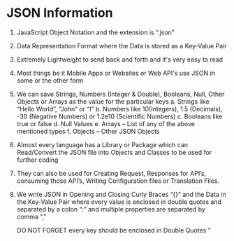 # JSON Information
1.	JavaScript Object Notation and the extension is “.json”
2.	Data Representation Format where the Data is stored as a Key-Value Pair
3.	Extremely Lightweight to send back and forth and it's very easy to read
4.	Most things be it Mobile Apps or Websites or Web API's use JSON in some or the other form
5.	We can save Strings, Numbers (Integer & Double), Booleans, Null, Other Objects or Arrays as the value for the particular keys
a.	Strings like “Hello World”, “John” or “I”
b.	Numbers like 10(Integers), 1.5 (Decimals), -30 (Negative Numbers) or 1.2e10 (Scientific Numbers)
c.	Booleans like true or false
d.	Null Values
e.	Arrays – List of any of the above mentioned types
f.	Objects – Other JSON Objects
6.	Almost every language has a Library or Package which can Read/Convert the JSON file into Objects and Classes to be used for further coding
7.	They can also be used for Creating Request, Responses for API’s, consuming those API’s, Writing Configuration files or Translation Files.
8.	We write JSON in Opening and Closing Curly Braces “{}” and the Data in the Key-Value Pair where every value is enclosed in double quotes 
    and separated by a colon “:” and multiple properties are separated by comma “,”
    
    DO NOT FORGET every key should be enclosed in Double Quotes “
